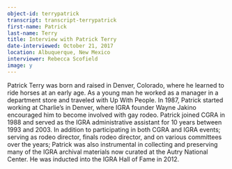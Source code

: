 ```yaml
---
object-id: terrypatrick  
transcript: transcript-terrypatrick  
first-name: Patrick
last-name: Terry
title: Interview with Patrick Terry
date-interviewed: October 21, 2017
location: Albuquerque, New Mexico
interviewer: Rebecca Scofield
image: y
---
```

Patrick Terry was born and raised in Denver, Colorado, where he learned to ride horses at an early age. As a young man he worked as a manager in a department store and traveled with Up With People. In 1987, Patrick started working at Charlie’s in Denver, where IGRA founder Wayne Jakino encouraged him to become involved with gay rodeo. Patrick joined CGRA in 1988 and served as the IGRA administrative assistant for 10 years between 1993 and 2003. In addition to participating in both CGRA and IGRA events; serving as rodeo director, finals rodeo director, and on various committees over the years; Patrick was also instrumental in collecting and preserving many of the IGRA archival materials now curated at the Autry National Center. He was inducted into the IGRA Hall of Fame in 2012.
